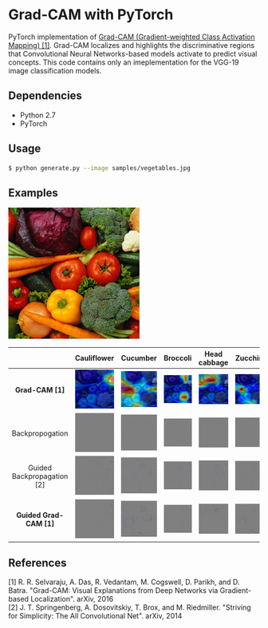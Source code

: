 # Grad-CAM with PyTorch

PyTorch implementation of [Grad-CAM (Gradient-weighted Class Activation Mapping) [1]](https://arxiv.org/pdf/1610.02391v1.pdf). Grad-CAM localizes and highlights the discriminative regions that Convolutional Neural Networks-based models activate to predict visual concepts. This code contains only an imeplementation for the VGG-19 image classification models.

## Dependencies
* Python 2.7
* PyTorch

## Usage
```bash
$ python generate.py --image samples/vegetables.jpg
```

## Examples
![](samples/vegetables.jpg)

||Cauliflower|Cucumber|Broccoli|Head cabbage|Zucchini|
|:-:|:-:|:-:|:-:|:-:|:-:|
|**Grad-CAM [1]**|![](results/gcam_cauliflower.png)|![](results/gcam_cucumber.png)|![](results/gcam_broccoli.png)|![](results/gcam_head_cabbage.png)|![](results/gcam_zucchini.png)|
|Backpropogation|![](results/bp_cauliflower.png)|![](results/bp_cucumber.png)|![](results/bp_broccoli.png)|![](results/bp_head_cabbage.png)|![](results/bp_zucchini.png)|
|Guided Backpropagation [2]|![](results/gbp_cauliflower.png)|![](results/gbp_cucumber.png)|![](results/gbp_broccoli.png)|![](results/gbp_head_cabbage.png)|![](results/gbp_zucchini.png)|
|**Guided Grad-CAM [1]**|![](results/ggcam_cauliflower.png)|![](results/ggcam_cucumber.png)|![](results/ggcam_broccoli.png)|![](results/ggcam_head_cabbage.png)|![](results/ggcam_zucchini.png)|

## References
\[1\] R. R. Selvaraju, A. Das, R. Vedantam, M. Cogswell, D. Parikh, and D. Batra. "Grad-CAM: Visual Explanations from Deep Networks via Gradient-based Localization". arXiv, 2016<br>
\[2\] J. T. Springenberg, A. Dosovitskiy, T. Brox, and M. Riedmiller. "Striving for Simplicity: The All Convolutional Net". arXiv, 2014